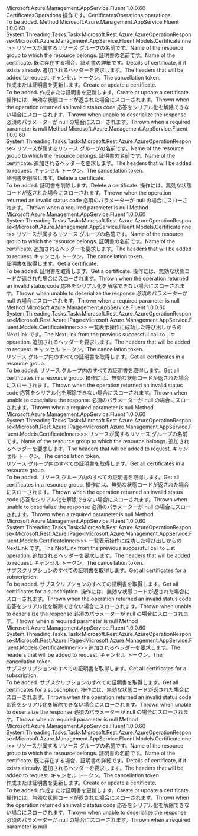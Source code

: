 <Type Name="ICertificatesOperations" FullName="Microsoft.Azure.Management.AppService.Fluent.ICertificatesOperations">
  <TypeSignature Language="C#" Value="public interface ICertificatesOperations" />
  <TypeSignature Language="ILAsm" Value=".class public interface auto ansi abstract ICertificatesOperations" />
  <TypeSignature Language="DocId" Value="T:Microsoft.Azure.Management.AppService.Fluent.ICertificatesOperations" />
  <TypeSignature Language="VB.NET" Value="Public Interface ICertificatesOperations" />
  <TypeSignature Language="F#" Value="type ICertificatesOperations = interface" />
  <AssemblyInfo>
    <AssemblyName>Microsoft.Azure.Management.AppService.Fluent</AssemblyName>
    <AssemblyVersion>1.0.0.60</AssemblyVersion>
  </AssemblyInfo>
  <Interfaces />
  <Docs>
    <summary>
            <span data-ttu-id="022b5-101">CertificatesOperations 操作です。</span><span class="sxs-lookup"><span data-stu-id="022b5-101">CertificatesOperations operations.</span></span>
            </summary>
    <remarks>To be added.</remarks>
  </Docs>
  <Members>
    <Member MemberName="CreateOrUpdateWithHttpMessagesAsync">
      <MemberSignature Language="C#" Value="public System.Threading.Tasks.Task&lt;Microsoft.Rest.Azure.AzureOperationResponse&lt;Microsoft.Azure.Management.AppService.Fluent.Models.CertificateInner&gt;&gt; CreateOrUpdateWithHttpMessagesAsync (string resourceGroupName, string name, Microsoft.Azure.Management.AppService.Fluent.Models.CertificateInner certificateEnvelope, System.Collections.Generic.Dictionary&lt;string,System.Collections.Generic.List&lt;string&gt;&gt; customHeaders = null, System.Threading.CancellationToken cancellationToken = null);" />
      <MemberSignature Language="ILAsm" Value=".method public hidebysig newslot virtual instance class System.Threading.Tasks.Task`1&lt;class Microsoft.Rest.Azure.AzureOperationResponse`1&lt;class Microsoft.Azure.Management.AppService.Fluent.Models.CertificateInner&gt;&gt; CreateOrUpdateWithHttpMessagesAsync(string resourceGroupName, string name, class Microsoft.Azure.Management.AppService.Fluent.Models.CertificateInner certificateEnvelope, class System.Collections.Generic.Dictionary`2&lt;string, class System.Collections.Generic.List`1&lt;string&gt;&gt; customHeaders, valuetype System.Threading.CancellationToken cancellationToken) cil managed" />
      <MemberSignature Language="DocId" Value="M:Microsoft.Azure.Management.AppService.Fluent.ICertificatesOperations.CreateOrUpdateWithHttpMessagesAsync(System.String,System.String,Microsoft.Azure.Management.AppService.Fluent.Models.CertificateInner,System.Collections.Generic.Dictionary{System.String,System.Collections.Generic.List{System.String}},System.Threading.CancellationToken)" />
      <MemberSignature Language="F#" Value="abstract member CreateOrUpdateWithHttpMessagesAsync : string * string * Microsoft.Azure.Management.AppService.Fluent.Models.CertificateInner * System.Collections.Generic.Dictionary&lt;string, System.Collections.Generic.List&lt;string&gt;&gt; * System.Threading.CancellationToken -&gt; System.Threading.Tasks.Task&lt;Microsoft.Rest.Azure.AzureOperationResponse&lt;Microsoft.Azure.Management.AppService.Fluent.Models.CertificateInner&gt;&gt;" Usage="iCertificatesOperations.CreateOrUpdateWithHttpMessagesAsync (resourceGroupName, name, certificateEnvelope, customHeaders, cancellationToken)" />
      <MemberType>Method</MemberType>
      <AssemblyInfo>
        <AssemblyName>Microsoft.Azure.Management.AppService.Fluent</AssemblyName>
        <AssemblyVersion>1.0.0.60</AssemblyVersion>
      </AssemblyInfo>
      <ReturnValue>
        <ReturnType>System.Threading.Tasks.Task&lt;Microsoft.Rest.Azure.AzureOperationResponse&lt;Microsoft.Azure.Management.AppService.Fluent.Models.CertificateInner&gt;&gt;</ReturnType>
      </ReturnValue>
      <Parameters>
        <Parameter Name="resourceGroupName" Type="System.String" />
        <Parameter Name="name" Type="System.String" />
        <Parameter Name="certificateEnvelope" Type="Microsoft.Azure.Management.AppService.Fluent.Models.CertificateInner" />
        <Parameter Name="customHeaders" Type="System.Collections.Generic.Dictionary&lt;System.String,System.Collections.Generic.List&lt;System.String&gt;&gt;" />
        <Parameter Name="cancellationToken" Type="System.Threading.CancellationToken" />
      </Parameters>
      <Docs>
        <param name="resourceGroupName">
            <span data-ttu-id="022b5-102">リソースが属するリソース グループの名前です。</span><span class="sxs-lookup"><span data-stu-id="022b5-102">Name of the resource group to which the resource belongs.</span></span>
            </param>
        <param name="name">
            <span data-ttu-id="022b5-103">証明書の名前です。</span><span class="sxs-lookup"><span data-stu-id="022b5-103">Name of the certificate.</span></span>
            </param>
        <param name="certificateEnvelope">
            <span data-ttu-id="022b5-104">既に存在する場合、証明書の詳細です。</span><span class="sxs-lookup"><span data-stu-id="022b5-104">Details of certificate, if it exists already.</span></span>
            </param>
        <param name="customHeaders">
            <span data-ttu-id="022b5-105">追加されるヘッダーを要求します。</span><span class="sxs-lookup"><span data-stu-id="022b5-105">The headers that will be added to request.</span></span>
            </param>
        <param name="cancellationToken">
            <span data-ttu-id="022b5-106">キャンセル トークン。</span><span class="sxs-lookup"><span data-stu-id="022b5-106">The cancellation token.</span></span>
            </param>
        <summary>
            <span data-ttu-id="022b5-107">作成または証明書を更新します。</span><span class="sxs-lookup"><span data-stu-id="022b5-107">Create or update a certificate.</span></span>
            </summary>
        <returns>To be added.</returns>
        <remarks>
            <span data-ttu-id="022b5-108">作成または証明書を更新します。</span><span class="sxs-lookup"><span data-stu-id="022b5-108">Create or update a certificate.</span></span>
            </remarks>
        <exception cref="T:Microsoft.Rest.Azure.CloudException">
            <span data-ttu-id="022b5-109">操作には、無効な状態コードが返された場合にスローされます。</span><span class="sxs-lookup"><span data-stu-id="022b5-109">Thrown when the operation returned an invalid status code</span></span>
            </exception>
        <exception cref="T:Microsoft.Rest.SerializationException">
            <span data-ttu-id="022b5-110">応答をシリアル化を解除できない場合にスローされます。</span><span class="sxs-lookup"><span data-stu-id="022b5-110">Thrown when unable to deserialize the response</span></span>
            </exception>
        <exception cref="T:Microsoft.Rest.ValidationException">
            <span data-ttu-id="022b5-111">必須のパラメーターが null の場合にスローされます。</span><span class="sxs-lookup"><span data-stu-id="022b5-111">Thrown when a required parameter is null</span></span>
            </exception>
      </Docs>
    </Member>
    <Member MemberName="DeleteWithHttpMessagesAsync">
      <MemberSignature Language="C#" Value="public System.Threading.Tasks.Task&lt;Microsoft.Rest.Azure.AzureOperationResponse&gt; DeleteWithHttpMessagesAsync (string resourceGroupName, string name, System.Collections.Generic.Dictionary&lt;string,System.Collections.Generic.List&lt;string&gt;&gt; customHeaders = null, System.Threading.CancellationToken cancellationToken = null);" />
      <MemberSignature Language="ILAsm" Value=".method public hidebysig newslot virtual instance class System.Threading.Tasks.Task`1&lt;class Microsoft.Rest.Azure.AzureOperationResponse&gt; DeleteWithHttpMessagesAsync(string resourceGroupName, string name, class System.Collections.Generic.Dictionary`2&lt;string, class System.Collections.Generic.List`1&lt;string&gt;&gt; customHeaders, valuetype System.Threading.CancellationToken cancellationToken) cil managed" />
      <MemberSignature Language="DocId" Value="M:Microsoft.Azure.Management.AppService.Fluent.ICertificatesOperations.DeleteWithHttpMessagesAsync(System.String,System.String,System.Collections.Generic.Dictionary{System.String,System.Collections.Generic.List{System.String}},System.Threading.CancellationToken)" />
      <MemberSignature Language="F#" Value="abstract member DeleteWithHttpMessagesAsync : string * string * System.Collections.Generic.Dictionary&lt;string, System.Collections.Generic.List&lt;string&gt;&gt; * System.Threading.CancellationToken -&gt; System.Threading.Tasks.Task&lt;Microsoft.Rest.Azure.AzureOperationResponse&gt;" Usage="iCertificatesOperations.DeleteWithHttpMessagesAsync (resourceGroupName, name, customHeaders, cancellationToken)" />
      <MemberType>Method</MemberType>
      <AssemblyInfo>
        <AssemblyName>Microsoft.Azure.Management.AppService.Fluent</AssemblyName>
        <AssemblyVersion>1.0.0.60</AssemblyVersion>
      </AssemblyInfo>
      <ReturnValue>
        <ReturnType>System.Threading.Tasks.Task&lt;Microsoft.Rest.Azure.AzureOperationResponse&gt;</ReturnType>
      </ReturnValue>
      <Parameters>
        <Parameter Name="resourceGroupName" Type="System.String" />
        <Parameter Name="name" Type="System.String" />
        <Parameter Name="customHeaders" Type="System.Collections.Generic.Dictionary&lt;System.String,System.Collections.Generic.List&lt;System.String&gt;&gt;" />
        <Parameter Name="cancellationToken" Type="System.Threading.CancellationToken" />
      </Parameters>
      <Docs>
        <param name="resourceGroupName">
            <span data-ttu-id="022b5-112">リソースが属するリソース グループの名前です。</span><span class="sxs-lookup"><span data-stu-id="022b5-112">Name of the resource group to which the resource belongs.</span></span>
            </param>
        <param name="name">
            <span data-ttu-id="022b5-113">証明書の名前です。</span><span class="sxs-lookup"><span data-stu-id="022b5-113">Name of the certificate.</span></span>
            </param>
        <param name="customHeaders">
            <span data-ttu-id="022b5-114">追加されるヘッダーを要求します。</span><span class="sxs-lookup"><span data-stu-id="022b5-114">The headers that will be added to request.</span></span>
            </param>
        <param name="cancellationToken">
            <span data-ttu-id="022b5-115">キャンセル トークン。</span><span class="sxs-lookup"><span data-stu-id="022b5-115">The cancellation token.</span></span>
            </param>
        <summary>
            <span data-ttu-id="022b5-116">証明書を削除します。</span><span class="sxs-lookup"><span data-stu-id="022b5-116">Delete a certificate.</span></span>
            </summary>
        <returns>To be added.</returns>
        <remarks>
            <span data-ttu-id="022b5-117">証明書を削除します。</span><span class="sxs-lookup"><span data-stu-id="022b5-117">Delete a certificate.</span></span>
            </remarks>
        <exception cref="T:Microsoft.Rest.Azure.CloudException">
            <span data-ttu-id="022b5-118">操作には、無効な状態コードが返された場合にスローされます。</span><span class="sxs-lookup"><span data-stu-id="022b5-118">Thrown when the operation returned an invalid status code</span></span>
            </exception>
        <exception cref="T:Microsoft.Rest.ValidationException">
            <span data-ttu-id="022b5-119">必須のパラメーターが null の場合にスローされます。</span><span class="sxs-lookup"><span data-stu-id="022b5-119">Thrown when a required parameter is null</span></span>
            </exception>
      </Docs>
    </Member>
    <Member MemberName="GetWithHttpMessagesAsync">
      <MemberSignature Language="C#" Value="public System.Threading.Tasks.Task&lt;Microsoft.Rest.Azure.AzureOperationResponse&lt;Microsoft.Azure.Management.AppService.Fluent.Models.CertificateInner&gt;&gt; GetWithHttpMessagesAsync (string resourceGroupName, string name, System.Collections.Generic.Dictionary&lt;string,System.Collections.Generic.List&lt;string&gt;&gt; customHeaders = null, System.Threading.CancellationToken cancellationToken = null);" />
      <MemberSignature Language="ILAsm" Value=".method public hidebysig newslot virtual instance class System.Threading.Tasks.Task`1&lt;class Microsoft.Rest.Azure.AzureOperationResponse`1&lt;class Microsoft.Azure.Management.AppService.Fluent.Models.CertificateInner&gt;&gt; GetWithHttpMessagesAsync(string resourceGroupName, string name, class System.Collections.Generic.Dictionary`2&lt;string, class System.Collections.Generic.List`1&lt;string&gt;&gt; customHeaders, valuetype System.Threading.CancellationToken cancellationToken) cil managed" />
      <MemberSignature Language="DocId" Value="M:Microsoft.Azure.Management.AppService.Fluent.ICertificatesOperations.GetWithHttpMessagesAsync(System.String,System.String,System.Collections.Generic.Dictionary{System.String,System.Collections.Generic.List{System.String}},System.Threading.CancellationToken)" />
      <MemberSignature Language="F#" Value="abstract member GetWithHttpMessagesAsync : string * string * System.Collections.Generic.Dictionary&lt;string, System.Collections.Generic.List&lt;string&gt;&gt; * System.Threading.CancellationToken -&gt; System.Threading.Tasks.Task&lt;Microsoft.Rest.Azure.AzureOperationResponse&lt;Microsoft.Azure.Management.AppService.Fluent.Models.CertificateInner&gt;&gt;" Usage="iCertificatesOperations.GetWithHttpMessagesAsync (resourceGroupName, name, customHeaders, cancellationToken)" />
      <MemberType>Method</MemberType>
      <AssemblyInfo>
        <AssemblyName>Microsoft.Azure.Management.AppService.Fluent</AssemblyName>
        <AssemblyVersion>1.0.0.60</AssemblyVersion>
      </AssemblyInfo>
      <ReturnValue>
        <ReturnType>System.Threading.Tasks.Task&lt;Microsoft.Rest.Azure.AzureOperationResponse&lt;Microsoft.Azure.Management.AppService.Fluent.Models.CertificateInner&gt;&gt;</ReturnType>
      </ReturnValue>
      <Parameters>
        <Parameter Name="resourceGroupName" Type="System.String" />
        <Parameter Name="name" Type="System.String" />
        <Parameter Name="customHeaders" Type="System.Collections.Generic.Dictionary&lt;System.String,System.Collections.Generic.List&lt;System.String&gt;&gt;" />
        <Parameter Name="cancellationToken" Type="System.Threading.CancellationToken" />
      </Parameters>
      <Docs>
        <param name="resourceGroupName">
            <span data-ttu-id="022b5-120">リソースが属するリソース グループの名前です。</span><span class="sxs-lookup"><span data-stu-id="022b5-120">Name of the resource group to which the resource belongs.</span></span>
            </param>
        <param name="name">
            <span data-ttu-id="022b5-121">証明書の名前です。</span><span class="sxs-lookup"><span data-stu-id="022b5-121">Name of the certificate.</span></span>
            </param>
        <param name="customHeaders">
            <span data-ttu-id="022b5-122">追加されるヘッダーを要求します。</span><span class="sxs-lookup"><span data-stu-id="022b5-122">The headers that will be added to request.</span></span>
            </param>
        <param name="cancellationToken">
            <span data-ttu-id="022b5-123">キャンセル トークン。</span><span class="sxs-lookup"><span data-stu-id="022b5-123">The cancellation token.</span></span>
            </param>
        <summary>
            <span data-ttu-id="022b5-124">証明書を取得します。</span><span class="sxs-lookup"><span data-stu-id="022b5-124">Get a certificate.</span></span>
            </summary>
        <returns>To be added.</returns>
        <remarks>
            <span data-ttu-id="022b5-125">証明書を取得します。</span><span class="sxs-lookup"><span data-stu-id="022b5-125">Get a certificate.</span></span>
            </remarks>
        <exception cref="T:Microsoft.Rest.Azure.CloudException">
            <span data-ttu-id="022b5-126">操作には、無効な状態コードが返された場合にスローされます。</span><span class="sxs-lookup"><span data-stu-id="022b5-126">Thrown when the operation returned an invalid status code</span></span>
            </exception>
        <exception cref="T:Microsoft.Rest.SerializationException">
            <span data-ttu-id="022b5-127">応答をシリアル化を解除できない場合にスローされます。</span><span class="sxs-lookup"><span data-stu-id="022b5-127">Thrown when unable to deserialize the response</span></span>
            </exception>
        <exception cref="T:Microsoft.Rest.ValidationException">
            <span data-ttu-id="022b5-128">必須のパラメーターが null の場合にスローされます。</span><span class="sxs-lookup"><span data-stu-id="022b5-128">Thrown when a required parameter is null</span></span>
            </exception>
      </Docs>
    </Member>
    <Member MemberName="ListByResourceGroupNextWithHttpMessagesAsync">
      <MemberSignature Language="C#" Value="public System.Threading.Tasks.Task&lt;Microsoft.Rest.Azure.AzureOperationResponse&lt;Microsoft.Rest.Azure.IPage&lt;Microsoft.Azure.Management.AppService.Fluent.Models.CertificateInner&gt;&gt;&gt; ListByResourceGroupNextWithHttpMessagesAsync (string nextPageLink, System.Collections.Generic.Dictionary&lt;string,System.Collections.Generic.List&lt;string&gt;&gt; customHeaders = null, System.Threading.CancellationToken cancellationToken = null);" />
      <MemberSignature Language="ILAsm" Value=".method public hidebysig newslot virtual instance class System.Threading.Tasks.Task`1&lt;class Microsoft.Rest.Azure.AzureOperationResponse`1&lt;class Microsoft.Rest.Azure.IPage`1&lt;class Microsoft.Azure.Management.AppService.Fluent.Models.CertificateInner&gt;&gt;&gt; ListByResourceGroupNextWithHttpMessagesAsync(string nextPageLink, class System.Collections.Generic.Dictionary`2&lt;string, class System.Collections.Generic.List`1&lt;string&gt;&gt; customHeaders, valuetype System.Threading.CancellationToken cancellationToken) cil managed" />
      <MemberSignature Language="DocId" Value="M:Microsoft.Azure.Management.AppService.Fluent.ICertificatesOperations.ListByResourceGroupNextWithHttpMessagesAsync(System.String,System.Collections.Generic.Dictionary{System.String,System.Collections.Generic.List{System.String}},System.Threading.CancellationToken)" />
      <MemberSignature Language="F#" Value="abstract member ListByResourceGroupNextWithHttpMessagesAsync : string * System.Collections.Generic.Dictionary&lt;string, System.Collections.Generic.List&lt;string&gt;&gt; * System.Threading.CancellationToken -&gt; System.Threading.Tasks.Task&lt;Microsoft.Rest.Azure.AzureOperationResponse&lt;Microsoft.Rest.Azure.IPage&lt;Microsoft.Azure.Management.AppService.Fluent.Models.CertificateInner&gt;&gt;&gt;" Usage="iCertificatesOperations.ListByResourceGroupNextWithHttpMessagesAsync (nextPageLink, customHeaders, cancellationToken)" />
      <MemberType>Method</MemberType>
      <AssemblyInfo>
        <AssemblyName>Microsoft.Azure.Management.AppService.Fluent</AssemblyName>
        <AssemblyVersion>1.0.0.60</AssemblyVersion>
      </AssemblyInfo>
      <ReturnValue>
        <ReturnType>System.Threading.Tasks.Task&lt;Microsoft.Rest.Azure.AzureOperationResponse&lt;Microsoft.Rest.Azure.IPage&lt;Microsoft.Azure.Management.AppService.Fluent.Models.CertificateInner&gt;&gt;&gt;</ReturnType>
      </ReturnValue>
      <Parameters>
        <Parameter Name="nextPageLink" Type="System.String" />
        <Parameter Name="customHeaders" Type="System.Collections.Generic.Dictionary&lt;System.String,System.Collections.Generic.List&lt;System.String&gt;&gt;" />
        <Parameter Name="cancellationToken" Type="System.Threading.CancellationToken" />
      </Parameters>
      <Docs>
        <param name="nextPageLink">
            <span data-ttu-id="022b5-129">一覧表示操作に成功した呼び出しからの NextLink です。</span><span class="sxs-lookup"><span data-stu-id="022b5-129">The NextLink from the previous successful call to List operation.</span></span>
            </param>
        <param name="customHeaders">
            <span data-ttu-id="022b5-130">追加されるヘッダーを要求します。</span><span class="sxs-lookup"><span data-stu-id="022b5-130">The headers that will be added to request.</span></span>
            </param>
        <param name="cancellationToken">
            <span data-ttu-id="022b5-131">キャンセル トークン。</span><span class="sxs-lookup"><span data-stu-id="022b5-131">The cancellation token.</span></span>
            </param>
        <summary>
            <span data-ttu-id="022b5-132">リソース グループ内のすべての証明書を取得します。</span><span class="sxs-lookup"><span data-stu-id="022b5-132">Get all certificates in a resource group.</span></span>
            </summary>
        <returns>To be added.</returns>
        <remarks>
            <span data-ttu-id="022b5-133">リソース グループ内のすべての証明書を取得します。</span><span class="sxs-lookup"><span data-stu-id="022b5-133">Get all certificates in a resource group.</span></span>
            </remarks>
        <exception cref="T:Microsoft.Rest.Azure.CloudException">
            <span data-ttu-id="022b5-134">操作には、無効な状態コードが返された場合にスローされます。</span><span class="sxs-lookup"><span data-stu-id="022b5-134">Thrown when the operation returned an invalid status code</span></span>
            </exception>
        <exception cref="T:Microsoft.Rest.SerializationException">
            <span data-ttu-id="022b5-135">応答をシリアル化を解除できない場合にスローされます。</span><span class="sxs-lookup"><span data-stu-id="022b5-135">Thrown when unable to deserialize the response</span></span>
            </exception>
        <exception cref="T:Microsoft.Rest.ValidationException">
            <span data-ttu-id="022b5-136">必須のパラメーターが null の場合にスローされます。</span><span class="sxs-lookup"><span data-stu-id="022b5-136">Thrown when a required parameter is null</span></span>
            </exception>
      </Docs>
    </Member>
    <Member MemberName="ListByResourceGroupWithHttpMessagesAsync">
      <MemberSignature Language="C#" Value="public System.Threading.Tasks.Task&lt;Microsoft.Rest.Azure.AzureOperationResponse&lt;Microsoft.Rest.Azure.IPage&lt;Microsoft.Azure.Management.AppService.Fluent.Models.CertificateInner&gt;&gt;&gt; ListByResourceGroupWithHttpMessagesAsync (string resourceGroupName, System.Collections.Generic.Dictionary&lt;string,System.Collections.Generic.List&lt;string&gt;&gt; customHeaders = null, System.Threading.CancellationToken cancellationToken = null);" />
      <MemberSignature Language="ILAsm" Value=".method public hidebysig newslot virtual instance class System.Threading.Tasks.Task`1&lt;class Microsoft.Rest.Azure.AzureOperationResponse`1&lt;class Microsoft.Rest.Azure.IPage`1&lt;class Microsoft.Azure.Management.AppService.Fluent.Models.CertificateInner&gt;&gt;&gt; ListByResourceGroupWithHttpMessagesAsync(string resourceGroupName, class System.Collections.Generic.Dictionary`2&lt;string, class System.Collections.Generic.List`1&lt;string&gt;&gt; customHeaders, valuetype System.Threading.CancellationToken cancellationToken) cil managed" />
      <MemberSignature Language="DocId" Value="M:Microsoft.Azure.Management.AppService.Fluent.ICertificatesOperations.ListByResourceGroupWithHttpMessagesAsync(System.String,System.Collections.Generic.Dictionary{System.String,System.Collections.Generic.List{System.String}},System.Threading.CancellationToken)" />
      <MemberSignature Language="F#" Value="abstract member ListByResourceGroupWithHttpMessagesAsync : string * System.Collections.Generic.Dictionary&lt;string, System.Collections.Generic.List&lt;string&gt;&gt; * System.Threading.CancellationToken -&gt; System.Threading.Tasks.Task&lt;Microsoft.Rest.Azure.AzureOperationResponse&lt;Microsoft.Rest.Azure.IPage&lt;Microsoft.Azure.Management.AppService.Fluent.Models.CertificateInner&gt;&gt;&gt;" Usage="iCertificatesOperations.ListByResourceGroupWithHttpMessagesAsync (resourceGroupName, customHeaders, cancellationToken)" />
      <MemberType>Method</MemberType>
      <AssemblyInfo>
        <AssemblyName>Microsoft.Azure.Management.AppService.Fluent</AssemblyName>
        <AssemblyVersion>1.0.0.60</AssemblyVersion>
      </AssemblyInfo>
      <ReturnValue>
        <ReturnType>System.Threading.Tasks.Task&lt;Microsoft.Rest.Azure.AzureOperationResponse&lt;Microsoft.Rest.Azure.IPage&lt;Microsoft.Azure.Management.AppService.Fluent.Models.CertificateInner&gt;&gt;&gt;</ReturnType>
      </ReturnValue>
      <Parameters>
        <Parameter Name="resourceGroupName" Type="System.String" />
        <Parameter Name="customHeaders" Type="System.Collections.Generic.Dictionary&lt;System.String,System.Collections.Generic.List&lt;System.String&gt;&gt;" />
        <Parameter Name="cancellationToken" Type="System.Threading.CancellationToken" />
      </Parameters>
      <Docs>
        <param name="resourceGroupName">
            <span data-ttu-id="022b5-137">リソースが属するリソース グループの名前です。</span><span class="sxs-lookup"><span data-stu-id="022b5-137">Name of the resource group to which the resource belongs.</span></span>
            </param>
        <param name="customHeaders">
            <span data-ttu-id="022b5-138">追加されるヘッダーを要求します。</span><span class="sxs-lookup"><span data-stu-id="022b5-138">The headers that will be added to request.</span></span>
            </param>
        <param name="cancellationToken">
            <span data-ttu-id="022b5-139">キャンセル トークン。</span><span class="sxs-lookup"><span data-stu-id="022b5-139">The cancellation token.</span></span>
            </param>
        <summary>
            <span data-ttu-id="022b5-140">リソース グループ内のすべての証明書を取得します。</span><span class="sxs-lookup"><span data-stu-id="022b5-140">Get all certificates in a resource group.</span></span>
            </summary>
        <returns>To be added.</returns>
        <remarks>
            <span data-ttu-id="022b5-141">リソース グループ内のすべての証明書を取得します。</span><span class="sxs-lookup"><span data-stu-id="022b5-141">Get all certificates in a resource group.</span></span>
            </remarks>
        <exception cref="T:Microsoft.Rest.Azure.CloudException">
            <span data-ttu-id="022b5-142">操作には、無効な状態コードが返された場合にスローされます。</span><span class="sxs-lookup"><span data-stu-id="022b5-142">Thrown when the operation returned an invalid status code</span></span>
            </exception>
        <exception cref="T:Microsoft.Rest.SerializationException">
            <span data-ttu-id="022b5-143">応答をシリアル化を解除できない場合にスローされます。</span><span class="sxs-lookup"><span data-stu-id="022b5-143">Thrown when unable to deserialize the response</span></span>
            </exception>
        <exception cref="T:Microsoft.Rest.ValidationException">
            <span data-ttu-id="022b5-144">必須のパラメーターが null の場合にスローされます。</span><span class="sxs-lookup"><span data-stu-id="022b5-144">Thrown when a required parameter is null</span></span>
            </exception>
      </Docs>
    </Member>
    <Member MemberName="ListNextWithHttpMessagesAsync">
      <MemberSignature Language="C#" Value="public System.Threading.Tasks.Task&lt;Microsoft.Rest.Azure.AzureOperationResponse&lt;Microsoft.Rest.Azure.IPage&lt;Microsoft.Azure.Management.AppService.Fluent.Models.CertificateInner&gt;&gt;&gt; ListNextWithHttpMessagesAsync (string nextPageLink, System.Collections.Generic.Dictionary&lt;string,System.Collections.Generic.List&lt;string&gt;&gt; customHeaders = null, System.Threading.CancellationToken cancellationToken = null);" />
      <MemberSignature Language="ILAsm" Value=".method public hidebysig newslot virtual instance class System.Threading.Tasks.Task`1&lt;class Microsoft.Rest.Azure.AzureOperationResponse`1&lt;class Microsoft.Rest.Azure.IPage`1&lt;class Microsoft.Azure.Management.AppService.Fluent.Models.CertificateInner&gt;&gt;&gt; ListNextWithHttpMessagesAsync(string nextPageLink, class System.Collections.Generic.Dictionary`2&lt;string, class System.Collections.Generic.List`1&lt;string&gt;&gt; customHeaders, valuetype System.Threading.CancellationToken cancellationToken) cil managed" />
      <MemberSignature Language="DocId" Value="M:Microsoft.Azure.Management.AppService.Fluent.ICertificatesOperations.ListNextWithHttpMessagesAsync(System.String,System.Collections.Generic.Dictionary{System.String,System.Collections.Generic.List{System.String}},System.Threading.CancellationToken)" />
      <MemberSignature Language="F#" Value="abstract member ListNextWithHttpMessagesAsync : string * System.Collections.Generic.Dictionary&lt;string, System.Collections.Generic.List&lt;string&gt;&gt; * System.Threading.CancellationToken -&gt; System.Threading.Tasks.Task&lt;Microsoft.Rest.Azure.AzureOperationResponse&lt;Microsoft.Rest.Azure.IPage&lt;Microsoft.Azure.Management.AppService.Fluent.Models.CertificateInner&gt;&gt;&gt;" Usage="iCertificatesOperations.ListNextWithHttpMessagesAsync (nextPageLink, customHeaders, cancellationToken)" />
      <MemberType>Method</MemberType>
      <AssemblyInfo>
        <AssemblyName>Microsoft.Azure.Management.AppService.Fluent</AssemblyName>
        <AssemblyVersion>1.0.0.60</AssemblyVersion>
      </AssemblyInfo>
      <ReturnValue>
        <ReturnType>System.Threading.Tasks.Task&lt;Microsoft.Rest.Azure.AzureOperationResponse&lt;Microsoft.Rest.Azure.IPage&lt;Microsoft.Azure.Management.AppService.Fluent.Models.CertificateInner&gt;&gt;&gt;</ReturnType>
      </ReturnValue>
      <Parameters>
        <Parameter Name="nextPageLink" Type="System.String" />
        <Parameter Name="customHeaders" Type="System.Collections.Generic.Dictionary&lt;System.String,System.Collections.Generic.List&lt;System.String&gt;&gt;" />
        <Parameter Name="cancellationToken" Type="System.Threading.CancellationToken" />
      </Parameters>
      <Docs>
        <param name="nextPageLink">
            <span data-ttu-id="022b5-145">一覧表示操作に成功した呼び出しからの NextLink です。</span><span class="sxs-lookup"><span data-stu-id="022b5-145">The NextLink from the previous successful call to List operation.</span></span>
            </param>
        <param name="customHeaders">
            <span data-ttu-id="022b5-146">追加されるヘッダーを要求します。</span><span class="sxs-lookup"><span data-stu-id="022b5-146">The headers that will be added to request.</span></span>
            </param>
        <param name="cancellationToken">
            <span data-ttu-id="022b5-147">キャンセル トークン。</span><span class="sxs-lookup"><span data-stu-id="022b5-147">The cancellation token.</span></span>
            </param>
        <summary>
            <span data-ttu-id="022b5-148">サブスクリプションのすべての証明書を取得します。</span><span class="sxs-lookup"><span data-stu-id="022b5-148">Get all certificates for a subscription.</span></span>
            </summary>
        <returns>To be added.</returns>
        <remarks>
            <span data-ttu-id="022b5-149">サブスクリプションのすべての証明書を取得します。</span><span class="sxs-lookup"><span data-stu-id="022b5-149">Get all certificates for a subscription.</span></span>
            </remarks>
        <exception cref="T:Microsoft.Rest.Azure.CloudException">
            <span data-ttu-id="022b5-150">操作には、無効な状態コードが返された場合にスローされます。</span><span class="sxs-lookup"><span data-stu-id="022b5-150">Thrown when the operation returned an invalid status code</span></span>
            </exception>
        <exception cref="T:Microsoft.Rest.SerializationException">
            <span data-ttu-id="022b5-151">応答をシリアル化を解除できない場合にスローされます。</span><span class="sxs-lookup"><span data-stu-id="022b5-151">Thrown when unable to deserialize the response</span></span>
            </exception>
        <exception cref="T:Microsoft.Rest.ValidationException">
            <span data-ttu-id="022b5-152">必須のパラメーターが null の場合にスローされます。</span><span class="sxs-lookup"><span data-stu-id="022b5-152">Thrown when a required parameter is null</span></span>
            </exception>
      </Docs>
    </Member>
    <Member MemberName="ListWithHttpMessagesAsync">
      <MemberSignature Language="C#" Value="public System.Threading.Tasks.Task&lt;Microsoft.Rest.Azure.AzureOperationResponse&lt;Microsoft.Rest.Azure.IPage&lt;Microsoft.Azure.Management.AppService.Fluent.Models.CertificateInner&gt;&gt;&gt; ListWithHttpMessagesAsync (System.Collections.Generic.Dictionary&lt;string,System.Collections.Generic.List&lt;string&gt;&gt; customHeaders = null, System.Threading.CancellationToken cancellationToken = null);" />
      <MemberSignature Language="ILAsm" Value=".method public hidebysig newslot virtual instance class System.Threading.Tasks.Task`1&lt;class Microsoft.Rest.Azure.AzureOperationResponse`1&lt;class Microsoft.Rest.Azure.IPage`1&lt;class Microsoft.Azure.Management.AppService.Fluent.Models.CertificateInner&gt;&gt;&gt; ListWithHttpMessagesAsync(class System.Collections.Generic.Dictionary`2&lt;string, class System.Collections.Generic.List`1&lt;string&gt;&gt; customHeaders, valuetype System.Threading.CancellationToken cancellationToken) cil managed" />
      <MemberSignature Language="DocId" Value="M:Microsoft.Azure.Management.AppService.Fluent.ICertificatesOperations.ListWithHttpMessagesAsync(System.Collections.Generic.Dictionary{System.String,System.Collections.Generic.List{System.String}},System.Threading.CancellationToken)" />
      <MemberSignature Language="F#" Value="abstract member ListWithHttpMessagesAsync : System.Collections.Generic.Dictionary&lt;string, System.Collections.Generic.List&lt;string&gt;&gt; * System.Threading.CancellationToken -&gt; System.Threading.Tasks.Task&lt;Microsoft.Rest.Azure.AzureOperationResponse&lt;Microsoft.Rest.Azure.IPage&lt;Microsoft.Azure.Management.AppService.Fluent.Models.CertificateInner&gt;&gt;&gt;" Usage="iCertificatesOperations.ListWithHttpMessagesAsync (customHeaders, cancellationToken)" />
      <MemberType>Method</MemberType>
      <AssemblyInfo>
        <AssemblyName>Microsoft.Azure.Management.AppService.Fluent</AssemblyName>
        <AssemblyVersion>1.0.0.60</AssemblyVersion>
      </AssemblyInfo>
      <ReturnValue>
        <ReturnType>System.Threading.Tasks.Task&lt;Microsoft.Rest.Azure.AzureOperationResponse&lt;Microsoft.Rest.Azure.IPage&lt;Microsoft.Azure.Management.AppService.Fluent.Models.CertificateInner&gt;&gt;&gt;</ReturnType>
      </ReturnValue>
      <Parameters>
        <Parameter Name="customHeaders" Type="System.Collections.Generic.Dictionary&lt;System.String,System.Collections.Generic.List&lt;System.String&gt;&gt;" />
        <Parameter Name="cancellationToken" Type="System.Threading.CancellationToken" />
      </Parameters>
      <Docs>
        <param name="customHeaders">
            <span data-ttu-id="022b5-153">追加されるヘッダーを要求します。</span><span class="sxs-lookup"><span data-stu-id="022b5-153">The headers that will be added to request.</span></span>
            </param>
        <param name="cancellationToken">
            <span data-ttu-id="022b5-154">キャンセル トークン。</span><span class="sxs-lookup"><span data-stu-id="022b5-154">The cancellation token.</span></span>
            </param>
        <summary>
            <span data-ttu-id="022b5-155">サブスクリプションのすべての証明書を取得します。</span><span class="sxs-lookup"><span data-stu-id="022b5-155">Get all certificates for a subscription.</span></span>
            </summary>
        <returns>To be added.</returns>
        <remarks>
            <span data-ttu-id="022b5-156">サブスクリプションのすべての証明書を取得します。</span><span class="sxs-lookup"><span data-stu-id="022b5-156">Get all certificates for a subscription.</span></span>
            </remarks>
        <exception cref="T:Microsoft.Rest.Azure.CloudException">
            <span data-ttu-id="022b5-157">操作には、無効な状態コードが返された場合にスローされます。</span><span class="sxs-lookup"><span data-stu-id="022b5-157">Thrown when the operation returned an invalid status code</span></span>
            </exception>
        <exception cref="T:Microsoft.Rest.SerializationException">
            <span data-ttu-id="022b5-158">応答をシリアル化を解除できない場合にスローされます。</span><span class="sxs-lookup"><span data-stu-id="022b5-158">Thrown when unable to deserialize the response</span></span>
            </exception>
        <exception cref="T:Microsoft.Rest.ValidationException">
            <span data-ttu-id="022b5-159">必須のパラメーターが null の場合にスローされます。</span><span class="sxs-lookup"><span data-stu-id="022b5-159">Thrown when a required parameter is null</span></span>
            </exception>
      </Docs>
    </Member>
    <Member MemberName="UpdateWithHttpMessagesAsync">
      <MemberSignature Language="C#" Value="public System.Threading.Tasks.Task&lt;Microsoft.Rest.Azure.AzureOperationResponse&lt;Microsoft.Azure.Management.AppService.Fluent.Models.CertificateInner&gt;&gt; UpdateWithHttpMessagesAsync (string resourceGroupName, string name, Microsoft.Azure.Management.AppService.Fluent.Models.CertificateInner certificateEnvelope, System.Collections.Generic.Dictionary&lt;string,System.Collections.Generic.List&lt;string&gt;&gt; customHeaders = null, System.Threading.CancellationToken cancellationToken = null);" />
      <MemberSignature Language="ILAsm" Value=".method public hidebysig newslot virtual instance class System.Threading.Tasks.Task`1&lt;class Microsoft.Rest.Azure.AzureOperationResponse`1&lt;class Microsoft.Azure.Management.AppService.Fluent.Models.CertificateInner&gt;&gt; UpdateWithHttpMessagesAsync(string resourceGroupName, string name, class Microsoft.Azure.Management.AppService.Fluent.Models.CertificateInner certificateEnvelope, class System.Collections.Generic.Dictionary`2&lt;string, class System.Collections.Generic.List`1&lt;string&gt;&gt; customHeaders, valuetype System.Threading.CancellationToken cancellationToken) cil managed" />
      <MemberSignature Language="DocId" Value="M:Microsoft.Azure.Management.AppService.Fluent.ICertificatesOperations.UpdateWithHttpMessagesAsync(System.String,System.String,Microsoft.Azure.Management.AppService.Fluent.Models.CertificateInner,System.Collections.Generic.Dictionary{System.String,System.Collections.Generic.List{System.String}},System.Threading.CancellationToken)" />
      <MemberSignature Language="F#" Value="abstract member UpdateWithHttpMessagesAsync : string * string * Microsoft.Azure.Management.AppService.Fluent.Models.CertificateInner * System.Collections.Generic.Dictionary&lt;string, System.Collections.Generic.List&lt;string&gt;&gt; * System.Threading.CancellationToken -&gt; System.Threading.Tasks.Task&lt;Microsoft.Rest.Azure.AzureOperationResponse&lt;Microsoft.Azure.Management.AppService.Fluent.Models.CertificateInner&gt;&gt;" Usage="iCertificatesOperations.UpdateWithHttpMessagesAsync (resourceGroupName, name, certificateEnvelope, customHeaders, cancellationToken)" />
      <MemberType>Method</MemberType>
      <AssemblyInfo>
        <AssemblyName>Microsoft.Azure.Management.AppService.Fluent</AssemblyName>
        <AssemblyVersion>1.0.0.60</AssemblyVersion>
      </AssemblyInfo>
      <ReturnValue>
        <ReturnType>System.Threading.Tasks.Task&lt;Microsoft.Rest.Azure.AzureOperationResponse&lt;Microsoft.Azure.Management.AppService.Fluent.Models.CertificateInner&gt;&gt;</ReturnType>
      </ReturnValue>
      <Parameters>
        <Parameter Name="resourceGroupName" Type="System.String" />
        <Parameter Name="name" Type="System.String" />
        <Parameter Name="certificateEnvelope" Type="Microsoft.Azure.Management.AppService.Fluent.Models.CertificateInner" />
        <Parameter Name="customHeaders" Type="System.Collections.Generic.Dictionary&lt;System.String,System.Collections.Generic.List&lt;System.String&gt;&gt;" />
        <Parameter Name="cancellationToken" Type="System.Threading.CancellationToken" />
      </Parameters>
      <Docs>
        <param name="resourceGroupName">
            <span data-ttu-id="022b5-160">リソースが属するリソース グループの名前です。</span><span class="sxs-lookup"><span data-stu-id="022b5-160">Name of the resource group to which the resource belongs.</span></span>
            </param>
        <param name="name">
            <span data-ttu-id="022b5-161">証明書の名前です。</span><span class="sxs-lookup"><span data-stu-id="022b5-161">Name of the certificate.</span></span>
            </param>
        <param name="certificateEnvelope">
            <span data-ttu-id="022b5-162">既に存在する場合、証明書の詳細です。</span><span class="sxs-lookup"><span data-stu-id="022b5-162">Details of certificate, if it exists already.</span></span>
            </param>
        <param name="customHeaders">
            <span data-ttu-id="022b5-163">追加されるヘッダーを要求します。</span><span class="sxs-lookup"><span data-stu-id="022b5-163">The headers that will be added to request.</span></span>
            </param>
        <param name="cancellationToken">
            <span data-ttu-id="022b5-164">キャンセル トークン。</span><span class="sxs-lookup"><span data-stu-id="022b5-164">The cancellation token.</span></span>
            </param>
        <summary>
            <span data-ttu-id="022b5-165">作成または証明書を更新します。</span><span class="sxs-lookup"><span data-stu-id="022b5-165">Create or update a certificate.</span></span>
            </summary>
        <returns>To be added.</returns>
        <remarks>
            <span data-ttu-id="022b5-166">作成または証明書を更新します。</span><span class="sxs-lookup"><span data-stu-id="022b5-166">Create or update a certificate.</span></span>
            </remarks>
        <exception cref="T:Microsoft.Rest.Azure.CloudException">
            <span data-ttu-id="022b5-167">操作には、無効な状態コードが返された場合にスローされます。</span><span class="sxs-lookup"><span data-stu-id="022b5-167">Thrown when the operation returned an invalid status code</span></span>
            </exception>
        <exception cref="T:Microsoft.Rest.SerializationException">
            <span data-ttu-id="022b5-168">応答をシリアル化を解除できない場合にスローされます。</span><span class="sxs-lookup"><span data-stu-id="022b5-168">Thrown when unable to deserialize the response</span></span>
            </exception>
        <exception cref="T:Microsoft.Rest.ValidationException">
            <span data-ttu-id="022b5-169">必須のパラメーターが null の場合にスローされます。</span><span class="sxs-lookup"><span data-stu-id="022b5-169">Thrown when a required parameter is null</span></span>
            </exception>
      </Docs>
    </Member>
  </Members>
</Type>